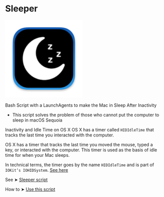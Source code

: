 # Sleeper
<img width="250" alt="1" src="PICS/applet.png">

Bash Script with a LaunchAgents to make the Mac in Sleep After Inactivity 
- This script solves the problem of those who cannot put the computer to sleep in macOS Sequoia

Inactivity and Idle Time on OS X
OS X has a timer called `HIDIdleTime` that tracks the last time you interacted with the computer.

OS X has a timer that tracks the last time you moved the mouse, typed a key, or interacted with the computer. This timer is used as the basis of idle time for when your Mac sleeps.

In technical terms, the timer goes by the name `HIDIdleTime` and is part of `IOKit’s IOHIDSystem`. 
[See here](https://www.dssw.co.uk/blog/2015-01-21-inactivity-and-idle-time/)

See ➤ [Sleeper script](https://github.com/chris1111/Sleeper/blob/main/SleeperTime/Sleeper)

How to ➤ [Use this script](https://github.com/chris1111/Sleeper/blob/main/Usage.md)
